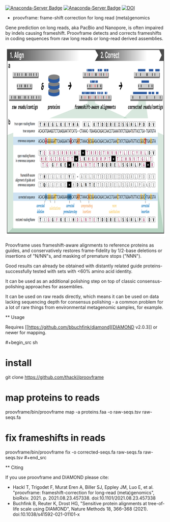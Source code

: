 [![Anaconda-Server Badge](https://anaconda.org/bioconda/proovframe/badges/license.svg)](https://anaconda.org/bioconda/proovframe)
[![Anaconda-Server Badge](https://img.shields.io/conda/dn/bioconda/proovframe.svg?style=flat)](https://anaconda.org/bioconda/proovframe)
[![DOI](https://img.shields.io/badge/DOI-10.1101/2021.08.23.457338-blue)](https://doi.org/10.1101/2021.08.23.457338)   


* proovframe: frame-shift correction for long read (meta)genomics

Gene prediction on long reads, aka PacBio and Nanopore, is often impaired by
indels causing frameshift. Proovframe detects and corrects frameshifts in coding
sequences from raw long reads or long-read derived assemblies.  

<img src="implementation.png" width="600px" height="600px" />

Proovframe uses frameshift-aware alignments to reference proteins as guides, and
conservatively restores frame-fidelity by 1/2-base deletions or insertions of
"N/NN"s, and masking of premature stops ("NNN").

Good results can already be obtained with distantly related guide proteins-
successfully tested with sets with <60% amino acid identity.

It can be used as an additional polishing step on top of classic
consensus-polishing approaches for assemblies.

It can be used on raw reads directly, which means it can be used on data lacking
sequencing depth for consensus polishing - a common problem for a lot of rare
things from environmental metagenomic samples, for example.
 

** Usage

Requires  [[https://github.com/bbuchfink/diamond][DIAMOND v2.0.3]] or newer for mapping.

#+begin_src sh
# install
git clone https://github.com/thackl/proovframe
# map proteins to reads
proovframe/bin/proovframe map -a proteins.faa -o raw-seqs.tsv raw-seqs.fa
# fix frameshifts in reads
proovframe/bin/proovframe fix -o corrected-seqs.fa raw-seqs.fa raw-seqs.tsv
#+end_src

** Citing

If you use proovframe and DIAMOND please cite: 

- Hackl T, Trigodet F, Murat Eren A, Biller SJ, Eppley JM, Luo E, et al. "proovframe: frameshift-correction for long-read (meta)genomics", bioRxiv. 2021. p. 2021.08.23.457338. doi:10.1101/2021.08.23.457338
- Buchfink B, Reuter K, Drost HG, "Sensitive protein alignments at tree-of-life scale using DIAMOND", Nature Methods 18, 366–368 (2021). doi:10.1038/s41592-021-01101-x
